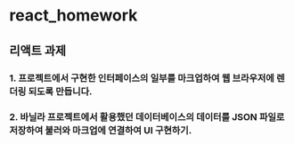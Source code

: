 # react_homework

## 리액트 과제

### 1. 프로젝트에서 구현한 인터페이스의 일부를 마크업하여 웹 브라우저에 렌더링 되도록 만듭니다.

### 2. 바닐라 프로젝트에서 활용했던 데이터베이스의 데이터를 JSON 파일로 저장하여 불러와 마크업에 연결하여 UI 구현하기.